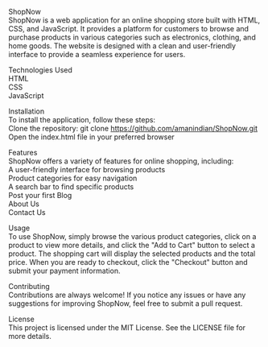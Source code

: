 ShopNow  
ShopNow is a web application for an online shopping store built with HTML, CSS, and JavaScript. It provides a platform for customers to browse and purchase products in various categories such as electronics, clothing, and home goods. The website is designed with a clean and user-friendly interface to provide a seamless experience for users.  

Technologies Used  
HTML  
CSS  
JavaScript  

Installation  
To install the application, follow these steps:  
Clone the repository: git clone https://github.com/amanindian/ShopNow.git  
Open the index.html file in your preferred browser  

Features  
ShopNow offers a variety of features for online shopping, including:  
A user-friendly interface for browsing products  
Product categories for easy navigation  
A search bar to find specific products  
Post your first Blog   
About Us  
Contact Us  
<!-- The ability to add products to a shopping cart
A shopping cart that displays the selected products and total price
The ability to checkout and submit payment information 
-->

Usage   
To use ShopNow, simply browse the various product categories, click on a product to view more details, and click the "Add to Cart" button to select a product. The shopping cart will display the selected products and the total price. When you are ready to checkout, click the "Checkout" button and submit your payment information.

Contributing  
Contributions are always welcome! If you notice any issues or have any suggestions for improving ShopNow, feel free to submit a pull request. 

License   
This project is licensed under the MIT License. See the LICENSE file for more details.  

